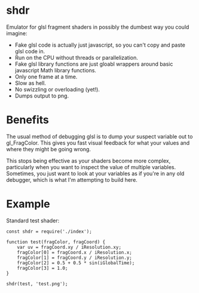 # shdr

Emulator for glsl fragment shaders in possibly the dumbest way you could imagine:
* Fake glsl code is actually just javascript, so you can't copy and paste glsl code in.
* Run on the CPU without threads or parallelization.
* Fake glsl library functions are just gloabl wrappers around basic javascript Math library functions.
* Only one frame at a time.
* Slow as hell.
* No swizzling or overloading (yet!).
* Dumps output to png.

# Benefits

The usual method of debugging glsl is to dump your suspect variable out to gl_FragColor.  This gives you fast visual feedback for what your values and where they might be going wrong.

This stops being effective as your shaders become more complex, particularly when you want to inspect the value of multiple variables.  Sometimes, you just want to look at your variables as if you're in any old debugger, which is what I'm attempting to build here.


# Example

Standard test shader:

    const shdr = require('./index');

    function test(fragColor, fragCoord) {
        var uv = fragCoord.xy / iResolution.xy;
        fragColor[0] = fragCoord.x / iResolution.x;
        fragColor[1] = fragCoord.y / iResolution.y;
        fragColor[2] = 0.5 + 0.5 * sin(iGlobalTime);
        fragColor[3] = 1.0;
    }

    shdr(test, 'test.png');



